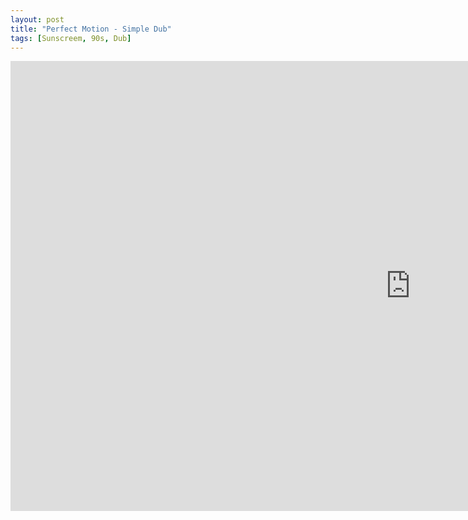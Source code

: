 ```yaml
---
layout: post
title: "Perfect Motion - Simple Dub"
tags: [Sunscreem, 90s, Dub]
---
```


<div class="embed-responsive embed-responsive-16by9">
    <iframe width="1280" height="720" src="https://www.youtube.com/embed/nIyYka6u1x8" frameborder="0" allow="autoplay; encrypted-media" allowfullscreen></iframe>
</div>
